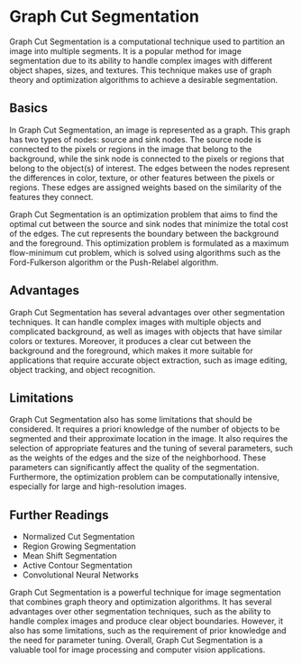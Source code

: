 # Graph Cut Segmentation

Graph Cut Segmentation is a computational technique used to partition an image into multiple segments. It is a popular method for image segmentation due to its ability to handle complex images with different object shapes, sizes, and textures. This technique makes use of graph theory and optimization algorithms to achieve a desirable segmentation.

## Basics

In Graph Cut Segmentation, an image is represented as a graph. This graph has two types of nodes: source and sink nodes. The source node is connected to the pixels or regions in the image that belong to the background, while the sink node is connected to the pixels or regions that belong to the object(s) of interest. The edges between the nodes represent the differences in color, texture, or other features between the pixels or regions. These edges are assigned weights based on the similarity of the features they connect. 

Graph Cut Segmentation is an optimization problem that aims to find the optimal cut between the source and sink nodes that minimize the total cost of the edges. The cut represents the boundary between the background and the foreground. This optimization problem is formulated as a maximum flow-minimum cut problem, which is solved using algorithms such as the Ford-Fulkerson algorithm or the Push-Relabel algorithm.

## Advantages

Graph Cut Segmentation has several advantages over other segmentation techniques. It can handle complex images with multiple objects and complicated background, as well as images with objects that have similar colors or textures. Moreover, it produces a clear cut between the background and the foreground, which makes it more suitable for applications that require accurate object extraction, such as image editing, object tracking, and object recognition.

## Limitations

Graph Cut Segmentation also has some limitations that should be considered. It requires a priori knowledge of the number of objects to be segmented and their approximate location in the image. It also requires the selection of appropriate features and the tuning of several parameters, such as the weights of the edges and the size of the neighborhood. These parameters can significantly affect the quality of the segmentation. Furthermore, the optimization problem can be computationally intensive, especially for large and high-resolution images.

## Further Readings

- Normalized Cut Segmentation
- Region Growing Segmentation
- Mean Shift Segmentation
- Active Contour Segmentation
- Convolutional Neural Networks

Graph Cut Segmentation is a powerful technique for image segmentation that combines graph theory and optimization algorithms. It has several advantages over other segmentation techniques, such as the ability to handle complex images and produce clear object boundaries. However, it also has some limitations, such as the requirement of prior knowledge and the need for parameter tuning. Overall, Graph Cut Segmentation is a valuable tool for image processing and computer vision applications.
